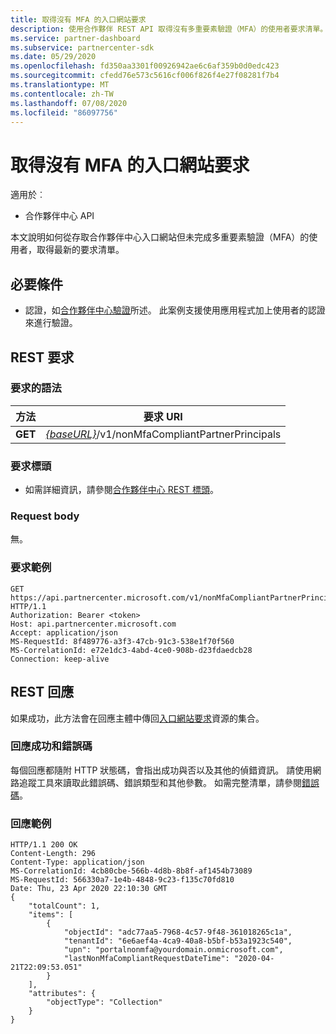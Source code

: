 ```yaml
---
title: 取得沒有 MFA 的入口網站要求
description: 使用合作夥伴 REST API 取得沒有多重要素驗證（MFA）的使用者要求清單。
ms.service: partner-dashboard
ms.subservice: partnercenter-sdk
ms.date: 05/29/2020
ms.openlocfilehash: fd350aa3301f00926942ae6c6af359b0d0edc423
ms.sourcegitcommit: cfedd76e573c5616cf006f826f4e27f08281f7b4
ms.translationtype: MT
ms.contentlocale: zh-TW
ms.lasthandoff: 07/08/2020
ms.locfileid: "86097756"
---
```

# <a name="get-portal-requests-without-mfa"></a>取得沒有 MFA 的入口網站要求

適用於︰

- 合作夥伴中心 API

本文說明如何從存取合作夥伴中心入口網站但未完成多重要素驗證（MFA）的使用者，取得最新的要求清單。

## <a name="prerequisites"></a>必要條件

- 認證，如[合作夥伴中心驗證](partner-center-authentication.md)所述。 此案例支援使用應用程式加上使用者的認證來進行驗證。

## <a name="rest-request"></a>REST 要求

### <a name="request-syntax"></a>要求的語法

| 方法  | 要求 URI                                                  |
|---------|--------------------------------------------------------------|
| **GET** | [*{baseURL}*](partner-center-rest-urls.md)/v1/nonMfaCompliantPartnerPrincipals |

### <a name="request-headers"></a>要求標頭

- 如需詳細資訊，請參閱[合作夥伴中心 REST 標頭](headers.md)。

### <a name="request-body"></a>Request body

無。

### <a name="request-example"></a>要求範例

```http
GET https://api.partnercenter.microsoft.com/v1/nonMfaCompliantPartnerPrincipals HTTP/1.1
Authorization: Bearer <token>
Host: api.partnercenter.microsoft.com
Accept: application/json
MS-RequestId: 8f489776-a3f3-47cb-91c3-538e1f70f560
MS-CorrelationId: e72e1dc3-4abd-4ce0-908b-d23fdaedcb28
Connection: keep-alive

```

## <a name="rest-response"></a>REST 回應

如果成功，此方法會在回應主體中傳回[入口網站要求](mfa-resources.md#portal-request-without-mfa)資源的集合。

### <a name="response-success-and-error-codes"></a>回應成功和錯誤碼

每個回應都隨附 HTTP 狀態碼，會指出成功與否以及其他的偵錯資訊。 請使用網路追蹤工具來讀取此錯誤碼、錯誤類型和其他參數。 如需完整清單，請參閱[錯誤碼](error-codes.md)。

### <a name="response-example"></a>回應範例

``` http
HTTP/1.1 200 OK
Content-Length: 296
Content-Type: application/json
MS-CorrelationId: 4cb80cbe-566b-4d8b-8b8f-af1454b73089
MS-RequestId: 566330a7-1e4b-4848-9c23-f135c70fd810
Date: Thu, 23 Apr 2020 22:10:30 GMT
{
    "totalCount": 1,
    "items": [
        {
            "objectId": "adc77aa5-7968-4c57-9f48-361018265c1a",
            "tenantId": "6e6aef4a-4ca9-40a8-b5bf-b53a1923c540",
            "upn": "portalnonmfa@yourdomain.onmicrosoft.com",
            "lastNonMfaCompliantRequestDateTime": "2020-04-21T22:09:53.051"
        }
    ],
    "attributes": {
        "objectType": "Collection"
    }
}
```
